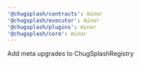 ```yaml
---
'@chugsplash/contracts': minor
'@chugsplash/executor': minor
'@chugsplash/plugins': minor
'@chugsplash/core': minor
---
```


Add meta upgrades to ChugSplashRegistry
